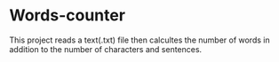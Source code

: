 # Words-counter

This project reads a text(.txt) file then calcultes the number of words in addition to the number of characters and sentences. 
